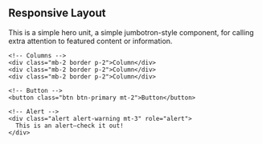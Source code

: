 <html lang="en">
<head>
  <meta charset="UTF-8">
  <title>Responsive Layout</title>
  <link href="https://cdn.jsdelivr.net/npm/bootstrap@5.3.3/dist/css/bootstrap.min.css" rel="stylesheet">
</head>
<body>

  <div class="container mt-5 p-4 border">
    <h2>Responsive Layout</h2>
    <p>This is a simple hero unit, a simple jumbotron-style component, for calling extra attention to featured content or information.</p>

    <!-- Columns -->
    <div class="mb-2 border p-2">Column</div>
    <div class="mb-2 border p-2">Column</div>
    <div class="mb-2 border p-2">Column</div>

    <!-- Button -->
    <button class="btn btn-primary mt-2">Button</button>

    <!-- Alert -->
    <div class="alert alert-warning mt-3" role="alert">
      This is an alert—check it out!
    </div>
  </div>

</body>
</html>